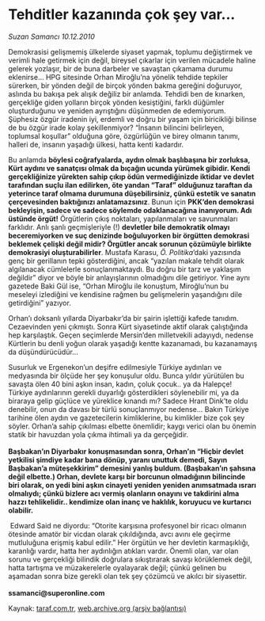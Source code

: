 # Tehditler kazanında çok şey var...

*Suzan Samancı 10.12.2010*

<div class="yazi"><p>Demokrasisi gelişmemiş ülkelerde siyaset yapmak, toplumu değiştirmek ve verimli hale getirmek için değil, bireysel çıkarlar için verilen mücadele haline gelerek yozlaşır, bir de buna darbeler ve savaştan çıkamama durumu eklenirse... HPG sitesinde Orhan Miroğlu’na yönelik tehdide tepkiler sürerken, bir yönden değil de birçok yönden bakma gereğini doğuruyor, aslında bu bakışa pek alışık değiliz bir anlamda. Tehdidi ben de kınarken, gerçekliğe giden yolların birçok yönden kesiştiğini, farklı düğümler oluşturduğunu ve yeniden ayrıştığını düşünmeden de edemiyorum. Şüphesiz özgür iradenin iyi, erdemli ve doğru bir yaşam için biricikliği bilinse de bu özgür irade kolay şekillenmiyor? “İnsanın bilincini belirleyen, toplumsal koşullar” olduğuna göre, özgürlüğün ve birey olmanın tanımı, halleri de, insanın yaşadığı ülkesi, hatta kenti kadardır. </p>
<p>Bu anlamda <b>böylesi coğrafyalarda, aydın olmak başlıbaşına bir zorluksa, Kürt aydını ve sanatçısı olmak da bıçağın ucunda yürümek gibidir. Kendi gerçekliğinize yürekten sahip çıkıp ödün vermediğinizde iktidar ve devlet tarafından suçlu ilan edilirken, öte yandan “Taraf” olduğunuz taraftan da yeterince taraf olmama durumuna düşebilirsiniz, çünkü estetik ve sanatın çerçevesinden baktığınızı anlatamazsınız</b>. Bunun için <b>PKK’den demokrasi bekleyişin, sadece ve sadece söylemde odaklanacağına inanıyorum. Adı üstünde örgüt!</b> Örgütlerin çıkış noktaları, yapılanmaları ve savunmaları farklıdır. Anlı şanlı geçmişleriyle (!) <b>devletler bile demokratik olmayı beceremiyorken ve suç denizinde boğuluyorken bir örgütten demokrasi beklemek çelişki değil midir? Örgütler ancak sorunun çözümüyle birlikte demokrasiyi oluşturabilirler</b>. Mustafa Karasu, <i>Ö. Politika</i>’daki yazısında genç bir gerillanın tepki gösterdiğini, ancak “yazılan makale tehdit olarak algılanacak cümlelerle sonuçlanmaktaydı. Bu doğru bir tarz ve yaklaşım değildir” diyor ve böyle bir anlayışlarının olmadığını dile getiriyor. Yine aynı gazetede Baki Gül ise, “Orhan Miroğlu ile konuştum, Miroğlu’nun bu meseleyi izlediğini ve kendisine rağmen bu gelişmelerin yaşandığını dile getirdiğini” yazıyor.</p>
<p>Orhan’ı doksanlı yıllarda Diyarbakır’da bir şairin işlettiği kafede tanıdım. Cezaevinden yeni çıkmıştı. Sonra Kürt siyasetinde aktif olarak çalıştığında hep karşılaştık. Geçen seçimlerde Mersin’den milletvekili adayıydı, nedense Kürtlerin bu denli yoğun olarak yaşadığı kentte kazanamadı, bu kazanamayış da düşündürücüdür...</p>
<p>Susurluk ve Ergenekon’un deşifre edilmesiyle Türkiye aydınları ve medyasında bir ölçüde her şey konuşulur oldu. Bunca yıldır yürütülen bu savaşta ölen 40 bini aşkın insan, kadın, çoluk çocuk.. ya da Halepçe! Türkiye aydınlarının gerekli duyarlığı gösterdikleri söylenebilir mi, ya da biraraya gelip güçlüce ve yüreklice kınandı mı? Sadece Hrant Dink’te oldu denebilir, onun da davası bir türlü sonuçlanmıyor nedense... Bakın Türkiye tarihine ölen aydın ve gazetecilerin kimliklerine, bu kimlikler bize çok şey söyler. Orhan’a sahip çıkılması elbette önemlidir; kaygı verici olan bu önemin statik bir havuzdan yola çıkma ihtimali ya da gerçeğidir.<br/><br/><b>Başbakan’ın Diyarbakır konuşmasından sonra, Orhan’ın “Hiçbir devlet yetkilisi şimdiye kadar bana dönüp, yaranı unuttuk demedi, Sayın Başbakan’a müteşekkirim” demesini yanlış buldum. (Başbakan’ın şahsına değil elbette.) Orhan, devlete karşı bir borcunun olmadığının bilincinde biri olarak, on yedi bini aşkın cinayeti yeniden yeniden anımsatmada ısrarı olmalıydı; çünkü bizlere acı vermiş olanların onayını ve takdirini alma hazzı tehlikelidir.. kendimize olan inanç ve haklılık, koruyucu ve kurtarıcı olabilir.</b></p>
<p> Edward Said ne diyordu: “Otorite karşısına profesyonel bir ricacı olmanın ötesinde amatör bir vicdan olarak çıkıldığında, avcı avını ele geçirme mutluluğuna erişmiş kabul edilir.” Her örgütün ve her devletin karmaşıklığı, karanlığı vardır, hatta her aydınlığın atıkları vardır. Önemli olan, var olan sorunu ve gerçekliği bilindik doğrulara sıkıştırarak savaşı körüklemek değil, hatta tartışma ve müzakerelerle oyalayarak değil; çünkü gelinen bu aşamadan sonra bize gerekli olan tek şey çözümcü ve akılcı bir siyasettir.<br/><br/><b>ssamanci@superonline.com</b></p>
</div>

Kaynak: [taraf.com.tr](http://www.taraf.com.tr:80/suzan-samanci/makale-tehditler-kazaninda-cok-sey-var.htm), [web.archive.org (arşiv bağlantısı)](http://web.archive.org/web/20101211231236/http://www.taraf.com.tr:80/suzan-samanci/makale-tehditler-kazaninda-cok-sey-var.htm)

